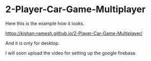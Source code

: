 # 2-Player-Car-Game-Multiplayer

Here this is the example how it looks.

https://kishan-ramesh.github.io/2-Player-Car-Game-Multiplayer/

And it is only for desktop.

I will soon upload the video for setting up the google firebase.

